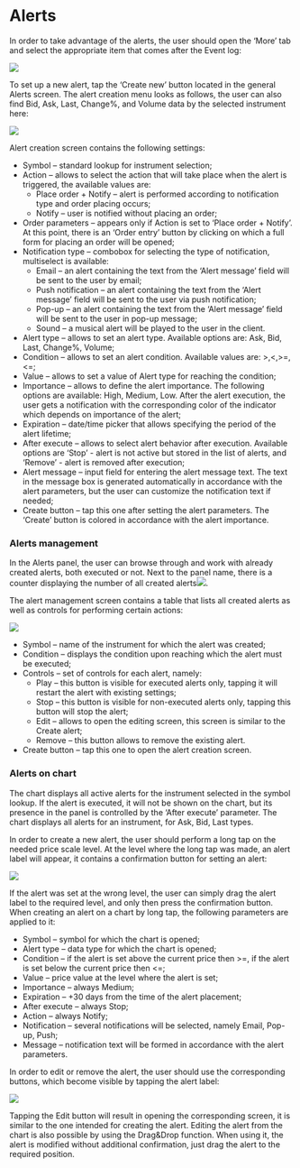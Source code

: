 # Alerts

In order to take advantage of the alerts, the user should open the ‘More’ tab and select the appropriate item that comes after the Event log:

![](../../../.gitbook/assets/5e5b071e-e933-4cee-bd80-0d20c1ea5d2c.jpg)

To set up a new alert, tap the ‘Create new’ button located in the general Alerts screen. The alert creation menu looks as follows, the user can also find Bid, Ask, Last, Change%, and Volume data by the selected instrument here:

![](../../../.gitbook/assets/new1%20%283%29.jpg)

Alert creation screen contains the following settings:

* Symbol – standard lookup for instrument selection;
* Action – allows to select the action that will take place when the alert is triggered, the available values are:
  * Place order + Notify – alert is performed according to notification type and order placing occurs;
  * Notify – user is notified without placing an order;
* Order parameters – appears only if Action is set to ‘Place order + Notify’. At this point, there is an ‘Order entry’ button by clicking on which a full form for placing an order will be opened;
* Notification type – combobox for selecting the type of notification, multiselect is available:
  * Email – an alert containing the text from the ‘Alert message’ field will be sent to the user by email;
  * Push notification – an alert containing the text from the ‘Alert message’ field will be sent to the user via push notification;
  * Pop-up – an alert containing the text from the ‘Alert message’ field will be sent to the user in pop-up message;
  * Sound – a musical alert will be played to the user in the client.
* Alert type – allows to set an alert type. Available options are: Ask, Bid, Last, Change%, Volume;
* Condition – allows to set an alert condition. Available values are: &gt;,&lt;,&gt;=,&lt;=;
* Value – allows to set a value of Alert type for reaching the condition;
* Importance – allows to define the alert importance. The following options are available: High, Medium, Low. After the alert execution, the user gets a notification with the corresponding color of the indicator which depends on importance of the alert;
* Expiration – date/time picker that allows specifying the period of the alert lifetime;
* After execute – allows to select alert behavior after execution. Available options are ‘Stop’ - alert is not active but stored in the list of alerts, and ‘Remove’ - alert is removed after execution;
* Alert message – input field for entering the alert message text. The text in the message box is generated automatically in accordance with the alert parameters, but the user can customize the notification text if needed;
* Create button – tap this one after setting the alert parameters. The ‘Create’ button is colored in accordance with the alert importance.

### Alerts management

In the Alerts panel, the user can browse through and work with already created alerts, both executed or not. Next to the panel name, there is a counter displaying the number of all created alerts![](https://lh6.googleusercontent.com/_tUCKKcKFOXE3BnXstoDu3qLcgRJTWZDgn5kdj9sjKGD6r7HE8xXg7bY9huyjdx8aemIwggDEqaW98HgL1_IbC3DguFzLnJig6e44mFhIgP-NwFQ6qXE6dHw3uZcrulWFGjRvm5D).

The alert management screen contains a table that lists all created alerts as well as controls for performing certain actions:

![](../../../.gitbook/assets/new2.jpg)

* Symbol – name of the instrument for which the alert was created;
* Condition – displays the condition upon reaching which the alert must be executed;
* Controls – set of controls for each alert, namely:
  * Play – this button is visible for executed alerts only, tapping it will restart the alert with existing settings;
  * Stop – this button is visible for non-executed alerts only, tapping this button will stop the alert;
  * Edit – allows to open the editing screen, this screen is similar to the Create alert;
  * Remove – this button allows to remove the existing alert.
* Create button – tap this one to open the alert creation screen.

### Alerts on chart

The chart displays all active alerts for the instrument selected in the symbol lookup. If the alert is executed, it will not be shown on the chart, but its presence in the panel is controlled by the ‘After execute’ parameter. The chart displays all alerts for an instrument, for Ask, Bid, Last types. 

In order to create a new alert, the user should perform a long tap on the needed price scale level. At the level where the long tap was made, an alert label will appear, it contains a confirmation button for setting an alert:

![](../../../.gitbook/assets/image%20%2867%29.png)

If the alert was set at the wrong level, the user can simply drag the alert label to the required level, and only then press the confirmation button. When creating an alert on a chart by long tap, the following parameters are applied to it:

* Symbol – symbol for which the chart is opened;
* Alert type – data type for which the chart is opened;
* Condition – if the alert is set above the current price then &gt;=, if the alert is set below the current price then &lt;=;
* Value – price value at the level where the alert is set;
* Importance – always Medium;
* Expiration – +30 days from the time of the alert placement;
* After execute – always Stop;
* Action – always Notify;
* Notification – several notifications will be selected, namely Email, Pop-up, Push;
* Message – notification text will be formed in accordance with the alert parameters.

In order to edit or remove the alert, the user should use the corresponding buttons, which become visible by tapping the alert label:

![](../../../.gitbook/assets/image%20%2861%29.png)

Tapping the Edit button will result in opening the corresponding screen, it is similar to the one intended for creating the alert. Editing the alert from the chart is also possible by using the Drag&Drop function. When using it, the alert is modified without additional confirmation, just drag the alert to the required position.

